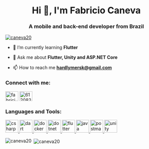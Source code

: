 <h1 align="center">Hi 👋, I'm Fabricio Caneva</h1>
<h3 align="center">A mobile and back-end developer from Brazil</h3>

<p align="left"> <a href="https://github.com/ryo-ma/github-profile-trophy"><img src="https://github-profile-trophy.vercel.app/?username=caneva20" alt="caneva20" /></a> </p>

- 🌱 I’m currently learning **Flutter**

- 💬 Ask me about **Flutter, Unity and ASP.NET Core**

- 📫 How to reach me **hardlymersk@gmail.com**

<h3 align="left">Connect with me:</h3>
<p align="left">
<a href="https://linkedin.com/in/fabricio-caneva" target="blank"><img align="center" src="https://cdn.jsdelivr.net/npm/simple-icons@3.0.1/icons/linkedin.svg" alt="fabricio-caneva" height="30" width="40" /></a>
<a href="https://stackoverflow.com/users/6120823" target="blank"><img align="center" src="https://cdn.jsdelivr.net/npm/simple-icons@3.0.1/icons/stackoverflow.svg" alt="6120823" height="30" width="40" /></a>
</p>

<h3 align="left">Languages and Tools:</h3>
<p align="left"> <a href="https://www.w3schools.com/cs/" target="_blank"> <img src="https://devicons.github.io/devicon/devicon.git/icons/csharp/csharp-original.svg" alt="csharp" width="40" height="40"/> </a> <a href="https://dart.dev" target="_blank"> <img src="https://www.vectorlogo.zone/logos/dartlang/dartlang-icon.svg" alt="dart" width="40" height="40"/> </a> <a href="https://www.docker.com/" target="_blank"> <img src="https://devicons.github.io/devicon/devicon.git/icons/docker/docker-original-wordmark.svg" alt="docker" width="40" height="40"/> </a> <a href="https://dotnet.microsoft.com/" target="_blank"> <img src="https://devicons.github.io/devicon/devicon.git/icons/dot-net/dot-net-original-wordmark.svg" alt="dotnet" width="40" height="40"/> </a> <a href="https://flutter.dev" target="_blank"> <img src="https://www.vectorlogo.zone/logos/flutterio/flutterio-icon.svg" alt="flutter" width="40" height="40"/> </a> <a href="https://www.java.com" target="_blank"> <img src="https://devicons.github.io/devicon/devicon.git/icons/java/java-original-wordmark.svg" alt="java" width="40" height="40"/> </a> <a href="https://postman.com" target="_blank"> <img src="https://www.vectorlogo.zone/logos/getpostman/getpostman-icon.svg" alt="postman" width="40" height="40"/> </a> <a href="https://unity.com/" target="_blank"> <img src="https://www.vectorlogo.zone/logos/unity3d/unity3d-icon.svg" alt="unity" width="40" height="40"/> </a> </p>

<p><img align="left" src="https://github-readme-stats.vercel.app/api/top-langs?username=caneva20&show_icons=true&theme=dark&hide_border=true&locale=en&layout=compact" alt="caneva20" /></p>

<p>&nbsp;<img align="center" src="https://github-readme-stats.vercel.app/api?username=caneva20&show_icons=true&theme=dark&hide_border=true&locale=en" alt="caneva20" /></p>

